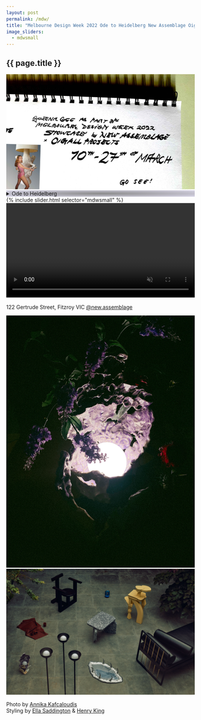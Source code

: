 ```yaml
---
layout: post
permalink: /mdw/
title: "Melbourne Design Week 2022 Ode to Heidelberg New Assemblage Oigall Projects NGV"
image_sliders:
  - mdwsmall
---
```

<section class="section fadeup clear">

  <h2>{{ page.title }}</h2>

  <div class="col-1-1">
    <img src="/assets/images/mdw/mdw_pinklady.jpg" alt="Queena Grot as part of Melbourne Design Week 2022 Showcase by New Assemblage x Oigall Projects 10th - 27th of March. Go See!"/>
  </div>

  <div class="col-5-8">
    <details style="background: radial-gradient(#8a8a8a, #50419933);">
      <summary>Ode to Heidelberg</summary>
      <br>Glazed Ceramic Lamp, Flower Holder
      <br>40 x 29 x 23 cm
      <br>E27 bulb 
      <br>AU socket
      <br><br>Purchase/Visit at
      <br>SHOWCASE by New Assemblage
      <br>MELBOURNE DESIGN WEEK 2022
      <br>Oigall Projects - March 10th - 27th
    </details>
    <div id="slideshow">
    {% include slider.html selector="mdwsmall" %}
    </div> 
  </div>

  <div class="col-3-8">
    <a href="https://newassemblage.com/" target="_blank">
      <video width="100%" autoplay muted loop>
        <source src="/assets/images/mdw/Showcase_New-Assemblage_Initial-Post.mp4" type="video/mp4">
      </video>
    </a>
    <p>122 Gertrude Street, Fitzroy VIC <a href="https://www.instagram.com/new.assemblage/" target="_blank">@new.assemblage</a></p>
    <img src="/assets/images/mdw/IMG_4302.JPG" alt="Ode to Heidelberg Melbourne Design Week 2022 Queena Grot New Assemblage Oigall Projects NGV"/>
  </div>

  <div class="col-1-1">
    <img src="/assets/images/mdw/NEWASSEMBLAGE_225637.jpg" alt="Ode to Heidelberg Melbourne Design Week 2022 Queena Grot New Assemblage Oigall Projects NGV Melbourne"/>
    <p>
      Photo by <a href="https://www.instagram.com/annikakafcaloudis/" target="_blank">Annika Kafcaloudis</a>
      <br>Styling by <a href="https://www.instagram.com/ella_saddington/" target="_blank">Ella Saddington</a> & <a href="https://www.instagram.com/@you1anna/" target="_blank">Henry King</a>
    </p>
  </div>

</section>
